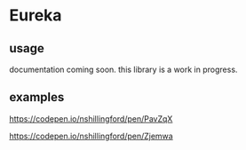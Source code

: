 # Eureka

## usage
documentation coming soon. this library is a work in progress.

## examples

https://codepen.io/nshillingford/pen/PavZqX

https://codepen.io/nshillingford/pen/Zjemwa
